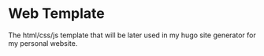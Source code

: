 # Web Template
The html/css/js template that will be later used in my hugo site generator for my personal website.
